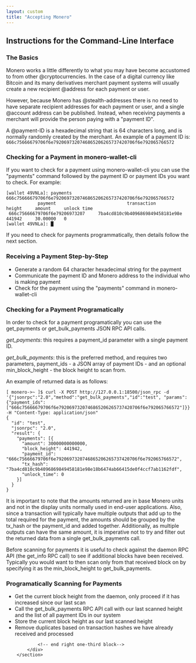 ```yaml
---
layout: custom
title: "Accepting Monero"
---
```


<section class="container">
            <div class="row">
                <!-- left two-thirds block-->
                <div class="full">
                    <div class="info-block text-adapt">
                        <div class="row center-xs">
                            <div class="col">
                                <h2>Instructions for the Command-Line Interface</h2>
                            </div>
                        </div>
<div markdown="1">
                           
### The Basics

Monero works a little differently to what you may have become accustomed to from other @cryptocurrencies. In the case of a digital currency like Bitcoin and its many derivatives merchant payment systems will usually create a new recipient @address for each payment or user.

However, because Monero has @stealth-addresses there is no need to have separate recipient addresses for each payment or user, and a single @account address can be published. Instead, when receiving payments a merchant will provide the person paying with a "payment ID".

A @payment-ID is a hexadecimal string that is 64 characters long, and is normally randomly created by the merchant. An example of a payment ID is: `666c75666679706f6e7920697320746865206265737420706f6e792065766572`

### Checking for a Payment in monero-wallet-cli

If you want to check for a payment using monero-wallet-cli you can use the "payments" command followed by the payment ID or payment IDs you want to check. For example:

```
[wallet 49VNLa]: payments 666c75666679706f6e7920697320746865206265737420706f6e792065766572
            payment                           transaction               height     amount     unlock time
 666c75666679706f6e79206973207     7ba4cd810c9b4096869849458181e98e     441942     30.00000   0
[wallet 49VNLa]: █
```

If you need to check for payments programmatically, then details follow the next section.

### Receiving a Payment Step-by-Step

* Generate a random 64 character hexadecimal string for the payment  
* Communicate the payment ID and Monero address to the individual who is making payment  
* Check for the payment using the "payments" command in monero-wallet-cli

### Checking for a Payment Programatically

In order to check for a payment programatically you can use the get_payments or get_bulk_payments JSON RPC API calls.

*get_payments*: this requires a payment_id parameter with a single payment ID.

*get_bulk_payments*: this is the preferred method, and requires two parameters, payment_ids - a JSON array of payment IDs - and an optional min_block_height - the block height to scan from.

An example of returned data is as follows:

```
[ monero->~ ]$ curl -X POST http://127.0.0.1:18500/json_rpc -d '{"jsonrpc":"2.0","method":"get_bulk_payments","id":"test", "params":{"payment_ids": ["666c75666679706f6e7920697320746865206265737420706f6e792065766572"]}}' -H "Content-Type: application/json"
{
  "id": "test",
  "jsonrpc": "2.0",
  "result": {
    "payments": [{
      "amount": 30000000000000,
      "block_height": 441942,
      "payment_id": "666c75666679706f6e7920697320746865206265737420706f6e792065766572",
      "tx_hash": "7ba4cd810c9b4096869849458181e98e18b6474ab66415de0f4ccf7ab1162fdf",
      "unlock_time": 0
    }]
  }
}
```

It is important to note that the amounts returned are in base Monero units and not in the display units normally used in end-user applications. Also, since a transaction will typically have multiple outputs that add up to the total required for the payment, the amounts should be grouped by the tx_hash or the payment_id and added together. Additionally, as multiple outputs can have the same amount, it is imperative not to try and filter out the returned data from a single get_bulk_payments call.

Before scanning for payments it is useful to check against the daemon RPC API (the get_info RPC call) to see if additional blocks have been received. Typically you would want to then scan only from that received block on by specifying it as the min_block_height to get_bulk_payments.

### Programatically Scanning for Payments

* Get the current block height from the daemon, only proceed if it has increased since our last scan  
* Call the get_bulk_payments RPC API call with our last scanned height and the list of all payment IDs in our system  
* Store the current block height as our last scanned height  
* Remove duplicates based on transaction hashes we have already received and processed  
                           
</div>
                    </div>
                </div>
    
                
                <!-- end right one-third block-->
            </div>
        </section>
                